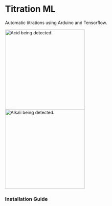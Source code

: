 
# Titration ML

Automatic titrations using Arduino and Tensorflow.

<img src="https://raw.githubusercontent.com/hardyek/titration-ML/master/example1.PNG?token=GHSAT0AAAAAAB7GGEMH52HE7IMBTPVOHJ26Y745SPQ" alt="Acid being detected." width="260"/>
<img src="https://raw.githubusercontent.com/hardyek/titration-ML/master/example2.PNG?token=GHSAT0AAAAAAB7GGEMHWHWA43LA32YV4BKUY745NZA" alt="Alkali being detected." width="260"/>

### Installation Guide